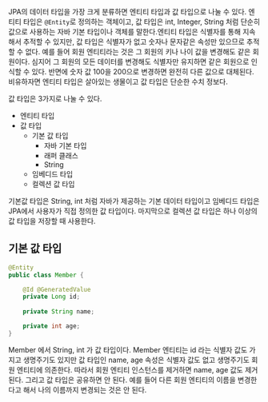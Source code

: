 JPA의 데이터 타입을 가장 크게 분류하면 엔티티 타입과 값 타입으로 나눌 수 있다. 엔티티 타입은 `@Entity`로 정의하는 객체이고, 값 타입은 int, Integer, String 처럼 단순히 값으로 사용하는 자바 기본 타입이나 객체를 말한다.엔티티 타입은 식별자를 통해 지속해서 추적할 수 있지만, 값 타입은 식별자가 없고 숫자나 문자같은 속성만 있으므로 추적할 수 없다. 예를 들어 회원 엔티티라는 것은 그 회원의 키나 나이 값을 변경해도 같은 회원이다. 심지어 그 회원의 모든 데이터를 변경해도 식별자만 유지하면 같은 회원으로 인식할 수 있다. 반면에 숫자 값 100을 200으로 변경하면 완전히 다른 값으로 대체된다. 비유하자면 엔티티 타입은 살아있는 생물이고 값 타입은 단순한 수치 정보다.

값 타입은 3가지로 나눌 수 있다.

- 엔티티 타입
- 값 타입
	- 기본 값 타입
		- 자바 기본 타입
		- 래퍼 클래스
		- String
	- 임베디드 타입
	- 컬렉션 값 타입

기본값 타입은 String, int 처럼 자바가 제공하는 기본 데이터 타입이고 임베디드 타입은 JPA에서 사용자가 직접 정의한 값 타입이다. 마지막으로 컬렉션 값 타입은 하나 이상의 값 타입을 저장할 때 사용한다.

## 기본 값 타입
```java
@Entity
public class Member {

	@Id @GeneratedValue
	private Long id;
	
	private String name;

	private int age;
}
```

Member 에서 String, int 가 값 타입이다. Member 엔티티는 id 라는 식별자 값도 가지고 생명주기도 있지만 값 타입인 name, age 속성은 식별자 값도 없고 생명주기도 회원 엔티티에 의존한다. 따라서 회원 엔티티 인스턴스를 제거하면 name, age 값도 제거된다. 그리고 값 타입은 공유하면 안 된다. 예를 들어 다른 회원 엔티티의 이름을 변경한다고 해서 나의 이름까지 변경되는 것은 안 된다.

